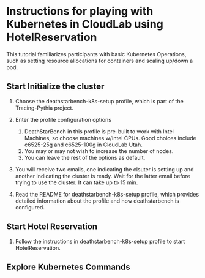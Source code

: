 # Instructions for playing with Kubernetes in CloudLab using HotelReservation

This tutorial familiarizes participants with basic Kubernetes Operations, such as setting resource allocations for containers and scaling up/down a pod.  

## Start Initialize the cluster 

1. Choose the deathstarbench-k8s-setup profile, which is part of the Tracing-Pythia project.
2. Enter the profile configuration options
     1. DeathStarBench in this profile is pre-built to work with Intel Machines, so choose machines w/Intel CPUs.  Good choices include c6525-25g and c6525-100g in CloudLab Utah.  
     2. You may or may not wish to increase the number of nodes.
     3. You can leave the rest of the options as default.
3.  You will receive two emails, one indicating the clsuter is setting up and another indicating the cluster is ready.  Wait for the latter email before trying to use the cluster.  It can take up to 15 min. 

4.  Read the README for deathstarbench-k8s-setup profile, which provides detailed information about the profile and how deathstarbench is configured.

## Start Hotel Reservation
1. Follow the instructions in deathstarbench-k8s-setup profile to start HotelReservation.

## Explore Kubernetes Commands
